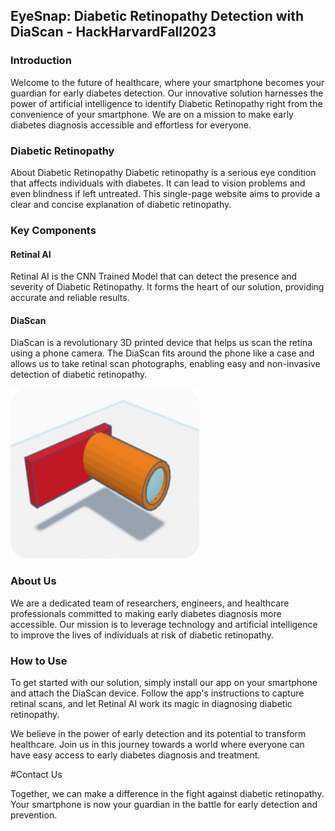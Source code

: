 ## EyeSnap: Diabetic Retinopathy Detection with DiaScan - HackHarvardFall2023

### **Introduction** 

Welcome to the future of healthcare, where your smartphone becomes your guardian for early diabetes detection. Our innovative solution harnesses the power of artificial intelligence to identify Diabetic Retinopathy right from the convenience of your smartphone. We are on a mission to make early diabetes diagnosis accessible and effortless for everyone.

### **Diabetic Retinopathy**

About Diabetic Retinopathy
Diabetic retinopathy is a serious eye condition that affects individuals with diabetes. It can lead to vision problems and even blindness if left untreated. This single-page website aims to provide a clear and concise explanation of diabetic retinopathy.

### **Key Components**
  #### **Retinal AI**
  Retinal AI is the CNN Trained Model that can detect the presence and severity of Diabetic Retinopathy. It forms the heart of our solution, providing accurate and reliable results.
  
  #### **DiaScan**
  DiaScan is a revolutionary 3D printed device that helps us scan the retina using a phone camera. The DiaScan fits around the phone like a case and allows us to take retinal scan photographs, enabling easy and non-invasive detection of diabetic retinopathy.

![](https://github.com/kartikey-onlineGOD/EyeSnap-HackHarvard/blob/main/Assets/image%202.png)

### **About Us**
We are a dedicated team of researchers, engineers, and healthcare professionals committed to making early diabetes diagnosis more accessible. Our mission is to leverage technology and artificial intelligence to improve the lives of individuals at risk of diabetic retinopathy.

### **How to Use**
To get started with our solution, simply install our app on your smartphone and attach the DiaScan device. Follow the app's instructions to capture retinal scans, and let Retinal AI work its magic in diagnosing diabetic retinopathy.

We believe in the power of early detection and its potential to transform healthcare. Join us in this journey towards a world where everyone can have easy access to early diabetes diagnosis and treatment.

#Contact Us

Together, we can make a difference in the fight against diabetic retinopathy. Your smartphone is now your guardian in the battle for early detection and prevention.
